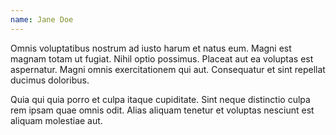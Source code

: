 ```yaml
---
name: Jane Doe
---
```


Omnis voluptatibus nostrum ad iusto harum et natus eum. Magni est magnam totam
ut fugiat. Nihil optio possimus. Placeat aut ea voluptas est aspernatur. Magni
omnis exercitationem qui aut. Consequatur et sint repellat ducimus doloribus.

Quia qui quia porro et culpa itaque cupiditate. Sint neque distinctio culpa rem
ipsam quae omnis odit. Alias aliquam tenetur et voluptas nesciunt est aliquam
molestiae aut.
